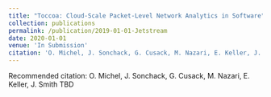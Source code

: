 ```yaml
---
title: "Toccoa: Cloud-Scale Packet-Level Network Analytics in Software"
collection: publications
permalink: /publication/2019-01-01-Jetstream
date: 2020-01-01
venue: 'In Submission'
citation: 'O. Michel, J. Sonchack, G. Cusack, M. Nazari, E. Keller, J. Smith TBD'
---
```

Recommended citation: O. Michel, J. Sonchack, G. Cusack, M. Nazari, E. Keller, J. Smith TBD
